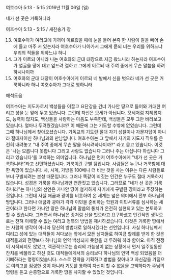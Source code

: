 여호수아 5:13 - 5:15 
2016년 11월 06일 (일)

네가 선 곳은 거룩하니라



여호수아 5:13 - 5:15 / 새찬송가  장


13. 여호수아가 여리고에 가까이 이르렀을 때에 눈을 들어 본즉 한 사람이 칼을 빼어 손에 들고 마주 서 있는지라 여호수아가 나아가서 그에게 묻되 너는 우리를 위하느냐 우리의 적들을 위하느냐 하니 
14. 그가 이르되 아니라 나는 여호와의 군대 대장으로 지금 왔느니라 하는지라 여호수아가 얼굴을 땅에 대고 엎드려 절하고 그에게 이르되 내 주여 종에게 무슨 말씀을 하려 하시나이까 
15. 여호와의 군대 대장이 여호수아에게 이르되 네 발에서 신을 벗으라 네가 선 곳은 거룩하니라 하니 여호수아가 그대로 행하니라

해석도움





여호수아는 지도자로서 백성들을 이끌고 요단강을 건너 가나안 땅으로 들어와 거대한 여리고 성을 눈 앞에 두고 있습니다. 그런데 자신은 모세가 아닙니다. 모세처럼 지혜롭지도, 능력이 많지도, 백성들을 사랑하는 마음도 부족한데, 백성들은 모두 그만 바라보고 있습니다. 얼마나 두려웠겠습니까?
이 때문에 그는 기도할 수밖에 없었습니다. 그런데 그때 하나님께서 찾아오셨습니다. 기독교의 기도란 절대 자기 성찰이나 자문자답이 아니라 절대자이신 하나님과의 만남입니다.
여호수아는 그 앞에서 자기의 지도자 직위를 온전히 내려놓고 "내 주여 종에게 무슨 말을 하시려하나이까?" 라고 묻고 있습니다. 이것은 '나는 모릅니다 못합니다 그리고 사랑도 없습니다 그러나 주는 아십니다 하십니다 그리고 있습니다'를 고백하는 의미입니다.
하나님은 먼저 여호수아에게 "네가 선 곳은 거룩하니라!"라고 선언하셨습니다. 거룩이란 구별 됨입니다. 사람들은 누구나 거룩함에 대한 욕망이 있습니다. 차, 시계, 가방을 100배나 더 비싼 것을 사는 이유는 다른 사람들로부너 구별되려는 본성 때문입니다. 그러나 똑같이 죄짓는 인간은 누구도 절대 거룩하지 않습니다. 성경은 거룩을 하나님과만 연관짓고 있습니다. 그러므로 "네가 선 곳은 거룩하니라"는 하나님의 선언은 가나안 땅이 철저하게 자기에게 구별된 땅이라고 주장하는 것입니다.
그런데 사실 애굽과 광야를 비롯하여 온 세계는 넓은 의미에서 전부 하나님의 땅입니다.
그러나 애굽과 광야가 각각 이민을 준비하는 학원과 이민서류를 심사하는 세관이라고 한다면 가나안 땅은 하나님의 말씀의 통치가 온전히 실현되고 있는 본토하고 할 수 있습니다.
그러면서 하나님은 종처럼 신을 벗으라고 요구하셨고 인간적인 생각으로는 전혀 이해할 수 없는 여리고 정복의 방법을 제시하셨습니다. 이것은 거룩한 땅에서는 사람의 생각이 아니라 당신의 방법대로 일하시겠다는 선언입니다.
사실 하나님께서 여리고 성에 있는 대적들이 쳐다보는 앞에서 모든 남자들로 하여금 할례를 받게 한 것은 대적들과의 전쟁보다 하나님의 언약 백성되지 못함을 더 두려워 하라 함이요. 아직 전쟁이 시작되지도 않았고, 객관적으로는 승리의 가능성이 없는 상황에서 먼저 일주일동안 잔치를 베풀라고 하신 것도 대적들에게서의 승리보다 하나님의 언약 백성 되었음을 더 기뻐하라는 명령이었습니다.
스스로 전략을 기획하고 방법을 찾아내고 자신감을 가짐으로 여리고를 점령한 것이 아니라 기도를 통하여 자신이 할 수 없음을 고백하다가 주님의 명령을 듣고 순종함으로 거룩한 땅을 차지할 수 있었던 것입니다.